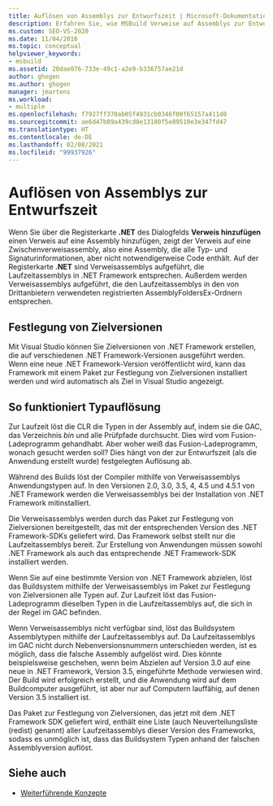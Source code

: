 ```yaml
---
title: Auflösen von Assemblys zur Entwurfszeit | Microsoft-Dokumentation
description: Erfahren Sie, wie MSBuild Verweise auf Assemblys zur Entwurfszeit mithilfe von Referenzassemblys im Zielpaket auflöst.
ms.custom: SEO-VS-2020
ms.date: 11/04/2016
ms.topic: conceptual
helpviewer_keywords:
- msbuild
ms.assetid: 20dae076-733e-49c1-a2e9-b336757ae21d
author: ghogen
ms.author: ghogen
manager: jmartens
ms.workload:
- multiple
ms.openlocfilehash: f7927ff370ab05f4931cb0346f00f65157a411d0
ms.sourcegitcommit: ae6d47b09a439cd0e13180f5e89510e3e347fd47
ms.translationtype: HT
ms.contentlocale: de-DE
ms.lasthandoff: 02/08/2021
ms.locfileid: "99937926"
---
```

# <a name="resolve-assemblies-at-design-time"></a>Auflösen von Assemblys zur Entwurfszeit

Wenn Sie über die Registerkarte **.NET** des Dialogfelds **Verweis hinzufügen** einen Verweis auf eine Assembly hinzufügen, zeigt der Verweis auf eine Zwischenverweisassembly, also eine Assembly, die alle Typ- und Signaturinformationen, aber nicht notwendigerweise Code enthält. Auf der Registerkarte **.NET** sind Verweisassemblys aufgeführt, die Laufzeitassemblys in .NET Framework entsprechen. Außerdem werden Verweisassemblys aufgeführt, die den Laufzeitassemblys in den von Drittanbietern verwendeten registrierten AssemblyFoldersEx-Ordnern entsprechen.

## <a name="multi-targeting"></a>Festlegung von Zielversionen

 Mit Visual Studio können Sie Zielversionen von .NET Framework erstellen, die auf verschiedenen .NET Framework-Versionen ausgeführt werden. Wenn eine neue .NET Framework-Version veröffentlicht wird, kann das Framework mit einem Paket zur Festlegung von Zielversionen installiert werden und wird automatisch als Ziel in Visual Studio angezeigt.

## <a name="how-type-resolution-works"></a>So funktioniert Typauflösung

 Zur Laufzeit löst die CLR die Typen in der Assembly auf, indem sie die GAC, das Verzeichnis *bin* und alle Prüfpfade durchsucht. Dies wird vom Fusion-Ladeprogramm gehandhabt. Aber woher weiß das Fusion-Ladeprogramm, wonach gesucht werden soll? Dies hängt von der zur Entwurfszeit (als die Anwendung erstellt wurde) festgelegten Auflösung ab.

 Während des Builds löst der Compiler mithilfe von Verweisassemblys Anwendungstypen auf. In den Versionen 2.0, 3.0, 3.5, 4, 4.5 und 4.5.1 von .NET Framework werden die Verweisassemblys bei der Installation von .NET Framework mitinstalliert.

 Die Verweisassemblys werden durch das Paket zur Festlegung von Zielversionen bereitgestellt, das mit der entsprechenden Version des .NET Framework-SDKs geliefert wird. Das Framework selbst stellt nur die Laufzeitassemblys bereit. Zur Erstellung von Anwendungen müssen sowohl .NET Framework als auch das entsprechende .NET Framework-SDK installiert werden.

 Wenn Sie auf eine bestimmte Version von .NET Framework abzielen, löst das Buildsystem mithilfe der Verweisassemblys im Paket zur Festlegung von Zielversionen alle Typen auf. Zur Laufzeit löst das Fusion-Ladeprogramm dieselben Typen in die Laufzeitassemblys auf, die sich in der Regel im GAC befinden.

 Wenn Verweisassemblys nicht verfügbar sind, löst das Buildsystem Assemblytypen mithilfe der Laufzeitassemblys auf. Da Laufzeitassemblys im GAC nicht durch Nebenversionsnummern unterschieden werden, ist es möglich, dass die falsche Assembly aufgelöst wird. Dies könnte beispielsweise geschehen, wenn beim Abzielen auf Version 3.0 auf eine neue in .NET Framework, Version 3.5, eingeführte Methode verwiesen wird. Der Build wird erfolgreich erstellt, und die Anwendung wird auf dem Buildcomputer ausgeführt, ist aber nur auf Computern lauffähig, auf denen Version 3.5 installiert ist.

 Das Paket zur Festlegung von Zielversionen, das jetzt mit dem .NET Framework SDK geliefert wird, enthält eine Liste (auch Neuverteilungsliste (redist) genannt) aller Laufzeitassemblys dieser Version des Frameworks, sodass es unmöglich ist, dass das Buildsystem Typen anhand der falschen Assemblyversion auflöst.

## <a name="see-also"></a>Siehe auch
- [Weiterführende Konzepte](../msbuild/msbuild-advanced-concepts.md)
